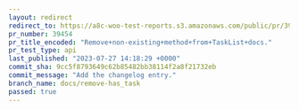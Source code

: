 ```yaml
---
layout: redirect
redirect_to: https://a8c-woo-test-reports.s3.amazonaws.com/public/pr/39454/api/index.html
pr_number: 39454
pr_title_encoded: "Remove+non-existing+method+from+TaskList+docs."
pr_test_type: api
last_published: "2023-07-27 14:18:29 +0000"
commit_sha: 9cc5f8793649c62b85482bb38114f2a8f21732eb
commit_message: "Add the changelog entry."
branch_name: docs/remove-has_task
passed: true
---
```


